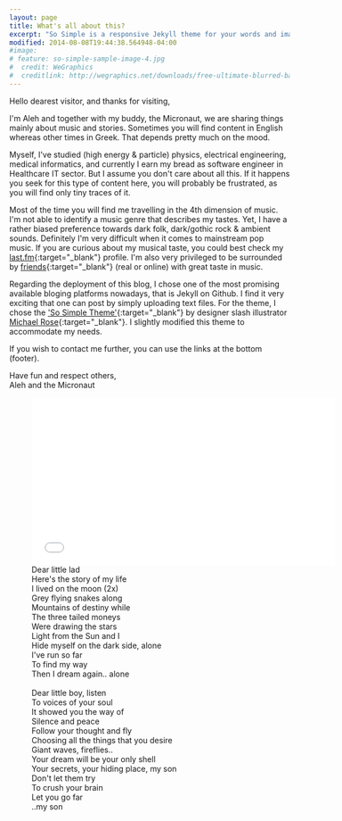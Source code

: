 ```yaml
---
layout: page
title: What's all about this?
excerpt: "So Simple is a responsive Jekyll theme for your words and images."
modified: 2014-08-08T19:44:38.564948-04:00
#image:
# feature: so-simple-sample-image-4.jpg
#  credit: WeGraphics
#  creditlink: http://wegraphics.net/downloads/free-ultimate-blurred-background-pack/
---
```


Hello dearest visitor, and thanks for visiting,

I'm Aleh and together with my buddy, the Micronaut, we are sharing things mainly about music and stories. Sometimes you will find content in English whereas other times in Greek. That depends pretty much on the mood.

Myself, I've studied (high energy & particle) physics, electrical engineering, medical informatics, and currently I earn my bread as software engineer in Healthcare IT sector. But I assume you don't care about all this. If it happens you seek for this type of content here, you will probably be frustrated, as you will find only tiny traces of it.

Most of the time you will find me travelling in the 4th dimension of music. I'm not able to identify a music genre that describes my tastes. Yet, I have a rather biased preference towards dark folk, dark/gothic rock & ambient sounds. Definitely I'm very difficult when it comes to mainstream pop music. If you are curious about my musical taste, you could best check my [last.fm](http://www.last.fm/user/AL3x4ndros){:target="_blank"} profile. I'm also very privileged to be surrounded by [friends](/links){:target="_blank"} (real or online) with great taste in music. 

Regarding the deployment of this blog, I chose one of the most promising available bloging platforms nowadays, that is Jekyll on Github. I find it very exciting that one can post by simply uploading text files. For the theme, I chose the ['So Simple Theme'](http://mademistakes.com/so-simple/){:target="_blank"} by designer slash illustrator [Michael Rose](http://mademistakes.com){:target="_blank"}. I slightly modified this theme to accommodate my needs.


If you wish to contact me further, you can use the links at the bottom (footer).

Have fun and respect others,<br/>
Aleh and the Micronaut

<figure>
    <iframe width="545" height="300" src="//www.youtube.com/embed/xTysF1E4Ft0" frameborder="0" allowfullscreen>&nbsp;</iframe>	
    <figcaption>Dear little lad<br/>
Here's the story of my life<br/> 
I lived on the moon (2x)<br/>
Grey flying snakes along<br/>
Mountains of destiny while<br/>
The three tailed moneys<br/>
Were drawing the stars<br/>
Light from the Sun and I<br/>
Hide myself on the dark side, alone<br/>
I've run so far<br/>
To find my way<br/>
Then I dream again.. alone<br/>
<br/>
Dear little boy, listen<br/>
To voices of your soul<br/>
It showed you the way of<br/>
Silence and peace<br/>
Follow your thought and fly<br/>
Choosing all the things that you desire<br/>
Giant waves, fireflies..<br/>
Your dream will be your only shell<br/>
Your secrets, your hiding place, my son<br/>
Don't let them try<br/>
To crush your brain<br/>
Let you go far<br/>
..my son</figcaption>
</figure>